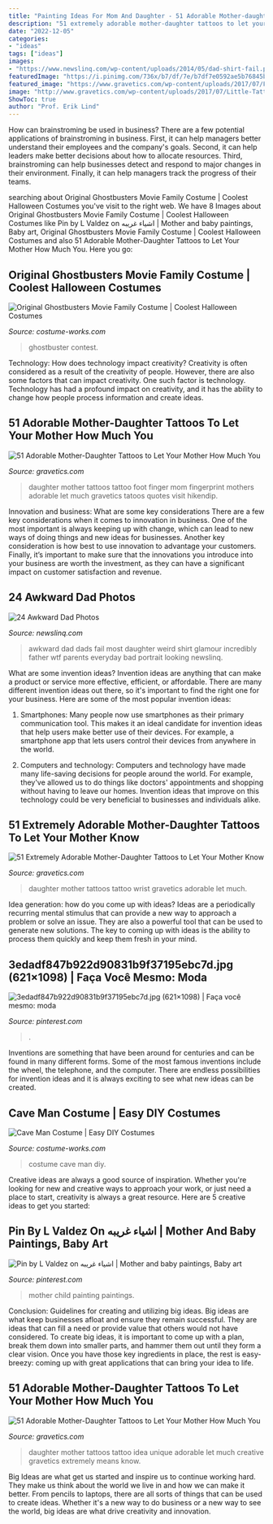 ```yaml
---
title: "Painting Ideas For Mom And Daughter - 51 Adorable Mother-daughter Tattoos To Let Your Mother How Much You"
description: "51 extremely adorable mother-daughter tattoos to let your mother know"
date: "2022-12-05"
categories:
- "ideas"
tags: ["ideas"]
images:
- "https://www.newslinq.com/wp-content/uploads/2014/05/dad-shirt-fail.png"
featuredImage: "https://i.pinimg.com/736x/b7/df/7e/b7df7e0592ae5b76845b111d5dbe5d19.jpg"
featured_image: "https://www.gravetics.com/wp-content/uploads/2017/07/Finger-Print-Mother-Daughter-Tattoo-On-Foot.jpg"
image: "http://www.gravetics.com/wp-content/uploads/2017/07/Little-Tattoo-On-Wrist.jpg"
ShowToc: true
author: "Prof. Erik Lind"
---
```



How can brainstroming be used in business?
There are a few potential applications of brainstroming in business. First, it can help managers better understand their employees and the company's goals. Second, it can help leaders make better decisions about how to allocate resources. Third, brainstroming can help businesses detect and respond to major changes in their environment. Finally, it can help managers track the progress of their teams.

	

		
searching about Original Ghostbusters Movie Family Costume | Coolest Halloween Costumes you've visit to the right web. We have 8 Images about Original Ghostbusters Movie Family Costume | Coolest Halloween Costumes like Pin by L Valdez on اشياء غريبه | Mother and baby paintings, Baby art, Original Ghostbusters Movie Family Costume | Coolest Halloween Costumes and also 51 Adorable Mother-Daughter Tattoos to Let Your Mother How Much You. Here you go:
		
    
## Original Ghostbusters Movie Family Costume | Coolest Halloween Costumes

<img loading=lazy src="https://photos.costume-works.com/full/ghostbusters_family45.jpg" onerror="this.onerror=null;this.src='https://tse2.mm.bing.net/th?id=OIP.oUcyLPGY7JKujDMXzBinUwHaKC&amp;pid=15.1';" alt="Original Ghostbusters Movie Family Costume | Coolest Halloween Costumes">

_Source: costume-works.com_

>ghostbuster contest. 

	

Technology: How does technology impact creativity?
Creativity is often considered as a result of the creativity of people. However, there are also some factors that can impact creativity. One such factor is technology. Technology has had a profound impact on creativity, and it has the ability to change how people process information and create ideas.

    
## 51 Adorable Mother-Daughter Tattoos To Let Your Mother How Much You

<img loading=lazy src="https://www.gravetics.com/wp-content/uploads/2017/07/Finger-Print-Mother-Daughter-Tattoo-On-Foot.jpg" onerror="this.onerror=null;this.src='https://tse4.mm.bing.net/th?id=OIP.--J0rJrQbl25hTZPZe1DJQHaHa&amp;pid=15.1';" alt="51 Adorable Mother-Daughter Tattoos to Let Your Mother How Much You">

_Source: gravetics.com_

>daughter mother tattoos tattoo foot finger mom fingerprint mothers adorable let much gravetics tatoos quotes visit hikendip. 

	

Innovation and business: What are some key considerations
There are a few key considerations when it comes to innovation in business. One of the most important is always keeping up with change, which can lead to new ways of doing things and new ideas for businesses. Another key consideration is how best to use innovation to advantage your customers. Finally, it’s important to make sure that the innovations you introduce into your business are worth the investment, as they can have a significant impact on customer satisfaction and revenue.

    
## 24 Awkward Dad Photos

<img loading=lazy src="https://www.newslinq.com/wp-content/uploads/2014/05/dad-shirt-fail.png" onerror="this.onerror=null;this.src='https://tse2.mm.bing.net/th?id=OIP.tpUCI-zaKiZtEBJ_PpUpwAAAAA&amp;pid=15.1';" alt="24 Awkward Dad Photos">

_Source: newslinq.com_

>awkward dad dads fail most daughter weird shirt glamour incredibly father wtf parents everyday bad portrait looking newslinq. 

	

What are some invention ideas?
Invention ideas are anything that can make a product or service more effective, efficient, or affordable. There are many different invention ideas out there, so it's important to find the right one for your business. Here are some of the most popular invention ideas:
1. Smartphones: Many people now use smartphones as their primary communication tool. This makes it an ideal candidate for invention ideas that help users make better use of their devices. For example, a smartphone app that lets users control their devices from anywhere in the world.

2. Computers and technology: Computers and technology have made many life-saving decisions for people around the world. For example, they've allowed us to do things like doctors' appointments and shopping without having to leave our homes. Invention ideas that improve on this technology could be very beneficial to businesses and individuals alike.


    
## 51 Extremely Adorable Mother-Daughter Tattoos To Let Your Mother Know

<img loading=lazy src="http://www.gravetics.com/wp-content/uploads/2017/07/Little-Tattoo-On-Wrist.jpg" onerror="this.onerror=null;this.src='https://tse1.mm.bing.net/th?id=OIP.uNVGALFj5TsxN5dKb1VeZQHaJ4&amp;pid=15.1';" alt="51 Extremely Adorable Mother-Daughter Tattoos to Let Your Mother Know">

_Source: gravetics.com_

>daughter mother tattoos tattoo wrist gravetics adorable let much. 

	

Idea generation: how do you come up with ideas?
Ideas are a periodically recurring mental stimulus that can provide a new way to approach a problem or solve an issue. They are also a powerful tool that can be used to generate new solutions. The key to coming up with ideas is the ability to process them quickly and keep them fresh in your mind.

    
## 3edadf847b922d90831b9f37195ebc7d.jpg (621×1098) | Faça Você Mesmo: Moda

<img loading=lazy src="https://i.pinimg.com/736x/b7/df/7e/b7df7e0592ae5b76845b111d5dbe5d19.jpg" onerror="this.onerror=null;this.src='https://tse3.mm.bing.net/th?id=OIP.rWUWfDJkqNv-XlhBIu8oXgHaNG&amp;pid=15.1';" alt="3edadf847b922d90831b9f37195ebc7d.jpg (621×1098) | Faça você mesmo: moda">

_Source: pinterest.com_

>. 

	

Inventions are something that have been around for centuries and can be found in many different forms. Some of the most famous inventions include the wheel, the telephone, and the computer. There are endless possibilities for invention ideas and it is always exciting to see what new ideas can be created.

    
## Cave Man Costume | Easy DIY Costumes

<img loading=lazy src="https://photos.costume-works.com/full/cave_man.jpg" onerror="this.onerror=null;this.src='https://tse2.mm.bing.net/th?id=OIP.drdI3OsZnV70LxXQ1oUawwHaNK&amp;pid=15.1';" alt="Cave Man Costume | Easy DIY Costumes">

_Source: costume-works.com_

>costume cave man diy. 

	

Creative ideas are always a good source of inspiration. Whether you're looking for new and creative ways to approach your work, or just need a place to start, creativity is always a great resource. Here are 5 creative ideas to get you started: 

    
## Pin By L Valdez On اشياء غريبه | Mother And Baby Paintings, Baby Art

<img loading=lazy src="https://i.pinimg.com/736x/0a/da/0b/0ada0bf4d4fbf4ba70df838b200ed8c6.jpg" onerror="this.onerror=null;this.src='https://tse4.mm.bing.net/th?id=OIP.L_QF5dibJh3pGNNJGN8qrwHaJ3&amp;pid=15.1';" alt="Pin by L Valdez on اشياء غريبه | Mother and baby paintings, Baby art">

_Source: pinterest.com_

>mother child painting paintings. 

	

Conclusion: Guidelines for creating and utilizing big ideas.
Big ideas are what keep businesses afloat and ensure they remain successful. They are ideas that can fill a need or provide value that others would not have considered. To create big ideas, it is important to come up with a plan, break them down into smaller parts, and hammer them out until they form a clear vision. Once you have those key ingredients in place, the rest is easy- breezy: coming up with great applications that can bring your idea to life.

    
## 51 Adorable Mother-Daughter Tattoos To Let Your Mother How Much You

<img loading=lazy src="https://www.gravetics.com/wp-content/uploads/2017/07/Creative-Mother-Daughter-Tattoo-Idea.jpg" onerror="this.onerror=null;this.src='https://tse2.mm.bing.net/th?id=OIP.DvA5oJYI4j1Ve3CSZ2q1dwHaHa&amp;pid=15.1';" alt="51 Adorable Mother-Daughter Tattoos to Let Your Mother How Much You">

_Source: gravetics.com_

>daughter mother tattoos tattoo idea unique adorable let much creative gravetics extremely means know. 

	

Big Ideas are what get us started and inspire us to continue working hard. They make us think about the world we live in and how we can make it better. From pencils to laptops, there are all sorts of things that can be used to create ideas. Whether it's a new way to do business or a new way to see the world, big ideas are what drive creativity and innovation.

